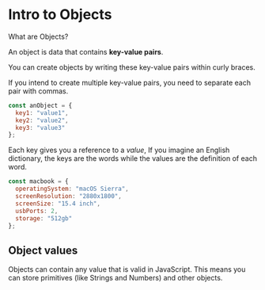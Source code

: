 # Intro to Objects

What are Objects?

An object is data that contains **key-value pairs**.

You can create objects by writing these key-value pairs within curly braces.

If you intend to create multiple key-value pairs, you need to separate each pair with commas.

```javascript
const anObject = {
  key1: "value1",
  key2: "value2",
  key3: "value3"
};
```

Each key gives you a reference to a _value_, If you imagine an English dictionary, the keys are the words while the values are the definition of each word.

```javascript
const macbook = {
  operatingSystem: "macOS Sierra",
  screenResolution: "2880x1800",
  screenSize: "15.4 inch",
  usbPorts: 2,
  storage: "512gb"
};
```

## Object values

Objects can contain any value that is valid in JavaScript. This means you can store primitives (like Strings and Numbers) and other objects.
